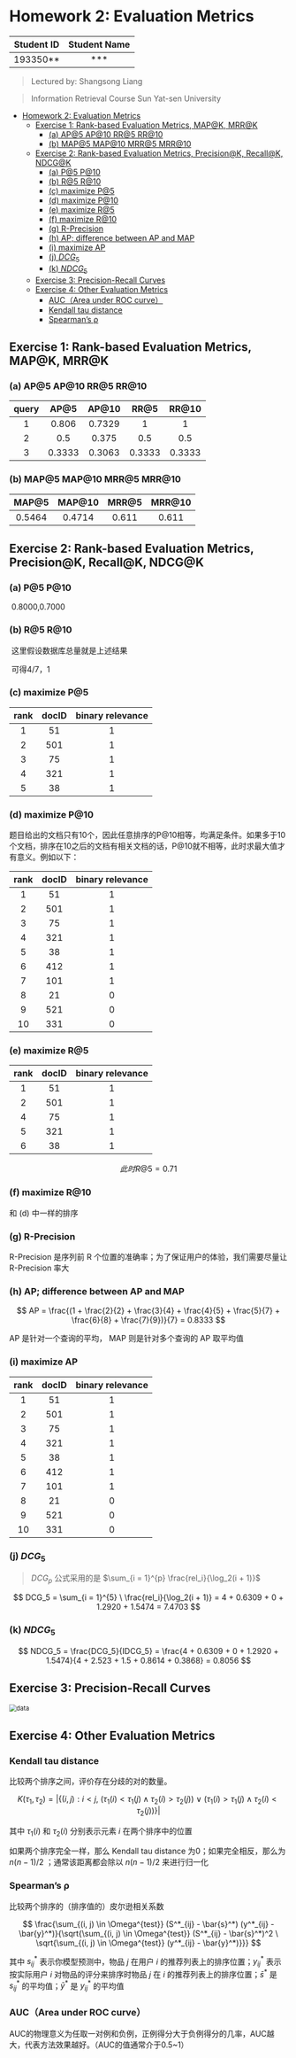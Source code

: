 # Homework 2: Evaluation Metrics

| Student ID | Student Name |
| :--------: | :----------: |
|  193350**  |     ***      |

> Lectured by: Shangsong Liang

> Information Retrieval Course
> Sun Yat-sen University

- [Homework 2: Evaluation Metrics](#homework-2-evaluation-metrics)
  - [Exercise 1: Rank-based Evaluation Metrics, MAP@K, MRR@K](#exercise-1-rank-based-evaluation-metrics-mapk-mrrk)
    - [(a) AP@5 AP@10 RR@5 RR@10](#a-ap5-ap10-rr5-rr10)
    - [(b) MAP@5 MAP@10 MRR@5 MRR@10](#b-map5-map10-mrr5-mrr10)
  - [Exercise 2: Rank-based Evaluation Metrics, Precision@K, Recall@K, NDCG@K](#exercise-2-rank-based-evaluation-metrics-precisionk-recallk-ndcgk)
    - [(a) P@5 P@10](#a-p5-p10)
    - [(b) R@5 R@10](#b-r5-r10)
    - [(c) maximize P@5](#c-maximize-p5)
    - [(d) maximize P@10](#d-maximize-p10)
    - [(e) maximize R@5](#e-maximize-r5)
    - [(f) maximize R@10](#f-maximize-r10)
    - [(g) R-Precision](#g-r-precision)
    - [(h) AP; difference between AP and MAP](#h-ap-difference-between-ap-and-map)
    - [(i) maximize AP](#i-maximize-ap)
    - [(j) $DCG_5$](#j-dcg_5)
    - [(k) $NDCG_5$](#k-ndcg_5)
  - [Exercise 3: Precision-Recall Curves](#exercise-3-precision-recall-curves)
  - [Exercise 4: Other Evaluation Metrics](#exercise-4-other-evaluation-metrics)
    - [AUC（Area under ROC curve）](#aucarea-under-roc-curve)
    - [Kendall tau distance](#kendall-tau-distance)
    - [Spearman’s ρ](#spearmans-ρ)

## Exercise 1: Rank-based Evaluation Metrics, MAP@K, MRR@K

### (a) AP@5 AP@10 RR@5 RR@10

| query |  AP@5  | AP@10  |  RR@5  | RR@10  |
| :---: | :----: | :----: | :----: | :----: |
|   1   | 0.806  | 0.7329 |   1    |   1    |
|   2   |  0.5   | 0.375  |  0.5   |  0.5   |
|   3   | 0.3333 | 0.3063 | 0.3333 | 0.3333 |

### (b) MAP@5 MAP@10 MRR@5 MRR@10

| MAP@5  | MAP@10 | MRR@5 | MRR@10 |
| :----: | :----: | :---: | :----: |
| 0.5464 | 0.4714 | 0.611 | 0.611  |

## Exercise 2: Rank-based Evaluation Metrics, Precision@K, Recall@K, NDCG@K

### (a) P@5 P@10

​			0.8000,0.7000

### (b) R@5 R@10

​			这里假设数据库总量就是上述结果

​			可得4/7，1

### (c) maximize P@5

| rank | docID | binary relevance |
| :--: | :---: | :--------------: |
|  1   |  51   |        1         |
|  2   |  501  |        1         |
|  3   |  75   |        1         |
|  4   |  321  |        1         |
|  5   |  38   |        1         |

### (d) maximize P@10

题目给出的文档只有10个，因此任意排序的P@10相等，均满足条件。如果多于10个文档，排序在10之后的文档有相关文档的话，P@10就不相等，此时求最大值才有意义。例如以下：

| rank | docID | binary relevance |
| :--: | :---: | :--------------: |
|  1   |  51   |        1         |
|  2   |  501  |        1         |
|  3   |  75   |        1         |
|  4   |  321  |        1         |
|  5   |  38   |        1         |
|  6   |  412  |        1         |
|  7   |  101  |        1         |
|  8   |  21   |        0         |
|  9   |  521  |        0         |
|  10  |  331  |        0         |

### (e) maximize R@5

| rank  | docID | binary relevance |
| :---: | :---: | :--------------: |
|   1   |  51   |        1         |
|   2   |  501  |        1         |
|   4   |  75   |        1         |
|   5   |  321  |        1         |
|   6   |  38   |        1         |

$$
此时R@5 = 0.71
$$

### (f) maximize R@10

和 (d) 中一样的排序

### (g) R-Precision

R-Precision 是序列前 R 个位置的准确率；为了保证用户的体验，我们需要尽量让 R-Precision 率大

### (h) AP; difference between AP and MAP

$$
AP = \frac{(1 + \frac{2}{2} + \frac{3}{4} + \frac{4}{5} + \frac{5}{7} + \frac{6}{8} + \frac{7}{9})}{7} = 0.8333
$$

AP 是针对一个查询的平均， MAP 则是针对多个查询的 AP 取平均值

### (i) maximize AP

| rank | docID | binary relevance |
| :--: | :---: | :--------------: |
|  1   |  51   |        1         |
|  2   |  501  |        1         |
|  3   |  75   |        1         |
|  4   |  321  |        1         |
|  5   |  38   |        1         |
|  6   |  412  |        1         |
|  7   |  101  |        1         |
|  8   |  21   |        0         |
|  9   |  521  |        0         |
|  10  |  331  |        0         |

### (j) $DCG_5$

> $DCG_p$ 公式采用的是 $\sum_{i = 1}^{p} \frac{rel_i}{\log_2(i + 1)}$

$$
DCG_5 = \sum_{i = 1}^{5} \ \frac{rel_i}{\log_2(i + 1)} = 4 + 0.6309 + 0 + 1.2920 + 1.5474 = 7.4703
$$

### (k) $NDCG_5$

$$
NDCG_5 = \frac{DCG_5}{IDCG_5} = \frac{4 + 0.6309 + 0 + 1.2920 + 1.5474}{4 + 2.523 + 1.5 + 0.8614 + 0.3868} = 0.8056
$$

## Exercise 3: Precision-Recall Curves

<img src="./data.png" alt="data" style="zoom:80%;" />

## Exercise 4: Other Evaluation Metrics

### Kendall tau distance

比较两个排序之间，评价存在分歧的对的数量。

$$
  K(\tau_1, \tau_2) = | \{(i, j) : i < j, \ (\tau_1(i) < \tau_1(j) \wedge \tau_2(i) > \tau_2(j)) \ \vee \ (\tau_1(i) > \tau_1(j) \wedge \tau_2(i) < \tau_2(j)) \} |
$$

其中 $\tau_1(i)$ 和 $\tau_2(i)$ 分别表示元素 $i$ 在两个排序中的位置

如果两个排序完全一样，那么 Kendall tau distance 为0；如果完全相反，那么为 $n(n - 1) / 2$ ；通常该距离都会除以 $n(n - 1) / 2$ 来进行归一化

### Spearman’s ρ

比较两个排序的（排序值的）皮尔逊相关系数

$$
\frac{\sum_{(i, j) \in \Omega^{test}} (S^*_{ij} - \bar{s}^*) (y^*_{ij} - \bar{y}^*)}{\sqrt{\sum_{(i, j) \in \Omega^{test}} (S^*_{ij} - \bar{s}^*)^2 \ \sqrt{\sum_{(i, j) \in \Omega^{test}} (y^*_{ij} - \bar{y}^*)}}}
$$

其中 $s^*_{ij}$ 表示你模型预测中，物品 $j$ 在用户 $i$ 的推荐列表上的排序位置；$y^*_{ij}$ 表示按实际用户 $i$ 对物品的评分来排序时物品 $j$ 在 $i$ 的推荐列表上的排序位置；$\bar{s}^*$ 是 $s^*_{ij}$ 的平均值；$\bar{y}^*$ 是 $y^*_{ij}$ 的平均值

### AUC（Area under ROC curve）

AUC的物理意义为任取一对例和负例，正例得分大于负例得分的几率，AUC越大，代表方法效果越好。（AUC的值通常介于0.5~1）